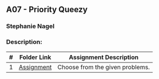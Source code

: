 ## A07 - Priority Queezy
### Stephanie Nagel
### Description:

|  #  | Folder Link | Assignment Description |
| :-: | ----------- | ---------------------- |
| 1  |  [Assignment](https://github.com/rugbyprof/4883-Programming_Techniques/tree/master/Assignments/A07)     |   Choose from the given problems.    |
